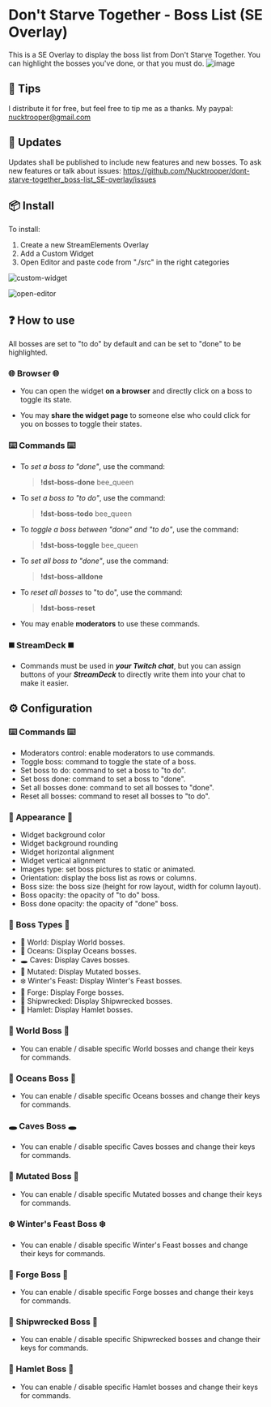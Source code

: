 # Don't Starve Together - Boss List (SE Overlay)
This is a SE Overlay to display the boss list from Don't Starve Together.
You can highlight the bosses you've done, or that you must do.
![image](https://github.com/Nucktrooper/dont-starve-together_boss-list_SE-overlay/assets/19417992/45c28840-e02a-4749-9951-171d1c8e37ca)


## 💸 Tips
I distribute it for free, but feel free to tip me as a thanks.
My paypal: nucktrooper@gmail.com


## 🔄 Updates
Updates shall be published to include new features and new bosses.
To ask new features or talk about issues: https://github.com/Nucktrooper/dont-starve-together_boss-list_SE-overlay/issues


## 📦 Install
To install:
1) Create a new StreamElements Overlay
2) Add a Custom Widget
3) Open Editor and paste code from "./src" in the right categories

![custom-widget](https://github.com/Nucktrooper/dont-starve-together_boss-list_SE-overlay/assets/19417992/2cf6e3a1-e12d-4089-9e74-bf30ebf8daa2)

![open-editor](https://github.com/Nucktrooper/dont-starve-together_boss-list_SE-overlay/assets/19417992/2f8977a0-e674-4017-9940-cf735e55e3c7)


## ❓ How to use
All bosses are set to "to do" by default and can be set to "done" to be highlighted.

### 🌐 Browser 🌐
- You can open the widget **on a browser** and directly click on a boss to toggle its state.

- You may **share the widget page** to someone else who could click for you on bosses to toggle their states.

### ⌨️ Commands ⌨️
- To *set a boss to "done"*, use the command: 
	> **!dst-boss-done** bee_queen
	
- To *set a boss to "to do"*, use the command: 
	> **!dst-boss-todo** bee_queen
	
- To *toggle a boss between "done" and "to do"*, use the command: 
	> **!dst-boss-toggle** bee_queen
	
- To *set all boss to "done"*, use the command: 
	> **!dst-boss-alldone**
	
- To *reset all bosses* to "to do", use the command: 
	> **!dst-boss-reset**

- You may enable **moderators** to use these commands.

### ◼️ StreamDeck ◼️ 
- Commands must be used in ***your Twitch chat***, but you can assign buttons of your ***StreamDeck*** to directly write them into your chat to make it easier.


## ⚙️ Configuration
### ⌨️ Commands ⌨️
- Moderators control: enable moderators to use commands.
- Toggle boss: command to toggle the state of a boss.
- Set boss to do: command to set a boss to "to do".
- Set boss done: command to set a boss to "done".
- Set all bosses done: command to set all bosses to "done".
- Reset all bosses: command to reset all bosses to "to do".

### 💅 Appearance 💅
- Widget background color
- Widget background rounding
- Widget horizontal alignment
- Widget vertical alignment
- Images type: set boss pictures to static or animated.
- Orientation: display the boss list as rows or columns.
- Boss size: the boss size (height for row layout, width for column layout).
- Boss opacity: the opacity of "to do" boss.
- Boss done opacity: the opacity of "done" boss.

### 👾 Boss Types 👾
- 🌄 World: Display World bosses.
- 🌊 Oceans: Display Oceans bosses.
- 🕳️ Caves: Display Caves bosses.
- 🦠 Mutated: Display Mutated bosses.
- ❄️ Winter's Feast: Display Winter's Feast bosses.
- 🔨 Forge: Display Forge bosses.
- 🦜 Shipwrecked: Display Shipwrecked bosses.
- 🍖 Hamlet: Display Hamlet bosses.

### 🌄 World Boss 🌄
- You can enable / disable specific World bosses and change their keys for commands.

### 🌊 Oceans Boss 🌊
- You can enable / disable specific Oceans bosses and change their keys for commands.

### 🕳️ Caves Boss 🕳️
- You can enable / disable specific Caves bosses and change their keys for commands.

### 🦠 Mutated Boss 🦠
- You can enable / disable specific Mutated bosses and change their keys for commands.

### ❄️ Winter's Feast Boss ❄️
- You can enable / disable specific Winter's Feast bosses and change their keys for commands.

### 🔨 Forge Boss 🔨
- You can enable / disable specific Forge bosses and change their keys for commands.

### 🦜 Shipwrecked Boss 🦜
- You can enable / disable specific Shipwrecked bosses and change their keys for commands.

### 🍖 Hamlet Boss 🍖
- You can enable / disable specific Hamlet bosses and change their keys for commands.
